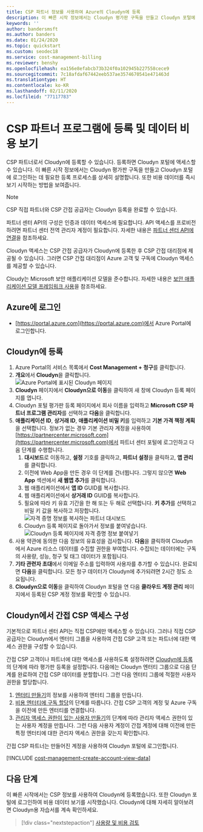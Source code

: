```yaml
---
title: CSP 파트너 정보를 사용하여 Azure의 Cloudyn에 등록
description: 이 빠른 시작 정보에서는 Cloudyn 평가판 구독을 만들고 Cloudyn 포털에 로그인하는 데 필요한 등록 프로세스를 상세히 설명합니다.
keywords: ''
author: bandersmsft
ms.author: banders
ms.date: 01/24/2020
ms.topic: quickstart
ms.custom: seodec18
ms.service: cost-management-billing
ms.reviewer: benshy
ms.openlocfilehash: ea156e8efabcb73b324f0a102945b227558cece9
ms.sourcegitcommit: 7c18afdaf67442eeb537ae3574670541e471463d
ms.translationtype: HT
ms.contentlocale: ko-KR
ms.lasthandoff: 02/11/2020
ms.locfileid: "77117783"
---
```

# <a name="register-with-the-csp-partner-program-and-view-cost-data"></a>CSP 파트너 프로그램에 등록 및 데이터 비용 보기

CSP 파트너로서 Cloudyn에 등록할 수 있습니다. 등록하면 Cloudyn 포털에 액세스할 수 있습니다. 이 빠른 시작 정보에서는 Cloudyn 평가판 구독을 만들고 Cloudyn 포털에 로그인하는 데 필요한 등록 프로세스를 상세히 설명합니다. 또한 비용 데이터를 즉시 보기 시작하는 방법을 보여줍니다.


> [!NOTE]
>
> CSP 직접 파트너와 CSP 간접 공급자는 Cloudyn 등록을 완료할 수 있습니다.
>
> 파트너 센터 API의 구성은 인증과 데이터 액세스에 필요합니다. API 액세스를 프로비전하려면 파트너 센터 전역 관리자 계정이 필요합니다.
> 자세한 내용은 [파트너 센터 API에 연결](https://msdn.microsoft.com/library/partnercenter/mt709136.aspx)을 참조하세요.
>
> Cloudyn 액세스는 CSP 간접 공급자가 Cloudyn에 등록한 후 CSP 간접 대리점에 제공될 수 있습니다. 그러면 CSP 간접 대리점이 Azure 고객 및 구독에 Cloudyn 액세스를 제공할 수 있습니다.
>
>Cloudy는 Microsoft 보안 애플리케이션 모델을 준수합니다. 자세한 내용은 [보안 애플리케이션 모델 프레임워크 사용](/partner-center/develop/enable-secure-app-model)을 참조하세요.

## <a name="sign-in-to-azure"></a>Azure에 로그인

- [https://portal.azure.com](https://portal.azure.com)에서 Azure Portal에 로그인합니다.

## <a name="register-with-cloudyn"></a>Cloudyn에 등록

1. Azure Portal의 서비스 목록에서 **Cost Management + 청구**를 클릭합니다.
2. **개요**에서 **Cloudyn**을 클릭합니다.  
    ![Azure Portal에 표시된 Cloudyn 페이지](./media/quick-register-csp/cost-mgt-billing-service.png)
3. **Cloudyn** 페이지에서 **Cloudyn으로 이동**을 클릭하여 새 창에 Cloudyn 등록 페이지를 엽니다.
4. Cloudyn 포털 평가판 등록 페이지에서 회사 이름을 입력하고 **Microsoft CSP 파트너 프로그램 관리자**를 선택하고 **다음**을 클릭합니다.  
5. **애플리케이션 ID**, **상거래 ID**, **애플리케이션 비밀 키**를 입력하고 **기본 가격 책정 계획**을 선택합니다. 정보가 없는 경우 기본 관리자 계정을 사용하여 [https://partnercenter.microsoft.com](https://partnercenter.microsoft.com)에서 파트너 센터 포털에 로그인하고 다음 단계를 수행합니다.
   1. **대시보드**로 이동하고, **설정** 기호를 클릭하고, **파트너 설정**을 클릭하고, **앱 관리**를 클릭합니다.
   2. 이전에 Web App을 만든 경우 이 단계를 건너뜁니다. 그렇지 않으면 **Web App** 섹션에서 **새 웹앱 추가**를 클릭합니다.
   3. 웹 애플리케이션에서 **앱 ID** GUID를 복사합니다.
   4. 웹 애플리케이션에서 **상거래 ID** GUID를 복사합니다.
   5. 필요에 따라 키 유효 기간을 한 해 또는 두 해로 선택합니다. **키 추가**를 선택하고 비밀 키 값을 복사하고 저장합니다.  
    ![자격 증명 정보를 복사하는 파트너 대시보드](./media/quick-register-csp/csp-partner-center.png)
   6. Cloudyn 등록 페이지로 돌아가서 정보를 붙여넣습니다.  
      ![Cloudyn 등록 페이지에 자격 증명 정보 붙여넣기](./media/quick-register-csp/csp-reg.png)
6. 사용 약관에 동의한 다음 정보의 유효성을 검사합니다. **다음**을 클릭하여 Cloudyn에서 Azure 리소스 데이터를 수집할 권한을 부여합니다. 수집되는 데이터에는 구독의 사용량, 성능, 청구 및 태그 데이터가 포함됩니다.  
7. **기타 관련자 초대**에서 이메일 주소를 입력하여 사용자를 추가할 수 있습니다. 완료되면 **다음**을 클릭합니다. 모든 청구 데이터가 Cloudyn에 추가되려면 2시간 정도 소요됩니다.
8. **Cloudyn으로 이동**을 클릭하여 Cloudyn 포털을 연 다음 **클라우드 계정 관리** 페이지에서 등록된 CSP 계정 정보를 확인할 수 있습니다.

## <a name="configure-indirect-csp-access-in-cloudyn"></a>Cloudyn에서 간접 CSP 액세스 구성

기본적으로 파트너 센터 API는 직접 CSP에만 액세스할 수 있습니다. 그러나 직접 CSP 공급자는 Cloudyn에서 엔터티 그룹을 사용하여 간접 CSP 고객 또는 파트너에 대한 액세스 권한을 구성할 수 있습니다.

간접 CSP 고객이나 파트너에 대한 액세스를 사용하도록 설정하려면 [Cloudyn에 등록](#register-with-cloudyn)의 단계에 따라 평가판 등록을 설정합니다. 다음에는 Cloudyn 엔터티 그룹으로 다음 단계를 완료하여 간접 CSP 데이터를 분할합니다. 그런 다음 엔터티 그룹에 적절한 사용자 권한을 할당합니다.

1. [엔터티 만들기](tutorial-user-access.md#create-and-manage-entities)의 정보를 사용하여 엔터티 그룹을 만듭니다.
2. [비용 엔터티에 구독 할당](https://www.youtube.com/watch?v=d9uTWSdoQYo)의 단계를 따릅니다. 간접 CSP 고객의 계정 및 Azure 구독을 이전에 만든 엔터티를 연결합니다.
3. [관리자 액세스 권한이 있는 사용자 만들기](tutorial-user-access.md#create-a-user-with-admin-access)의 단계에 따라 관리자 액세스 권한이 있는 사용자 계정을 만듭니다. 그런 다음 사용자 계정이 간접 계정에 대해 이전에 만든 특정 엔터티에 대한 관리자 액세스 권한을 갖는지 확인합니다.

간접 CSP 파트너는 만들어진 계정을 사용하여 Cloudyn 포털에 로그인합니다.


[!INCLUDE [cost-management-create-account-view-data](../../../includes/cost-management-create-account-view-data.md)]

## <a name="next-steps"></a>다음 단계

이 빠른 시작에서는 CSP 정보를 사용하여 Cloudyn에 등록했습니다. 또한 Cloudyn 포털에 로그인하여 비용 데이터 보기를 시작했습니다. Cloudyn에 대해 자세히 알아보려면 Cloudyn용 자습서를 계속 확인하세요.

> [!div class="nextstepaction"]
> [사용량 및 비용 검토](tutorial-review-usage.md)
